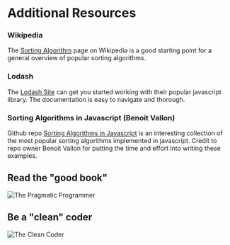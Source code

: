 # Additional Resources

### Wikipedia
The [Sorting Algorithm](https://en.wikipedia.org/wiki/Sorting_algorithm) page on Wikipedia is a good starting point for a general overview of popular sorting algorithms.

### Lodash
The [Lodash Site](https://lodash.com/) can get you started working with their popular javascript library. The documentation is easy to navigate and thorough.

### Sorting Algorithms in Javascript (Benoit Vallon)
Github repo [Sorting Algorithms in Javascript](https://github.com/benoitvallon/computer-science-in-javascript/tree/master/sorting-algorithms-in-javascript) is an interesting collection of the most popular sorting algorithms implemented in javascript. Credit to repo owner Benoit Vallon for putting the time and effort into writing these examples.

## Read the "good book"
![The Pragmatic Programmer](images/pragmatic-programmer.png "The Pragmatic Programmer")

## Be a "clean" coder
![The Clean Coder](images/the-clean-coder.png "The Clean Coder")
